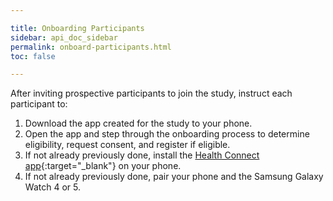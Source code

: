 ```yaml
---

title: Onboarding Participants
sidebar: api_doc_sidebar
permalink: onboard-participants.html
toc: false

---
```



After inviting prospective participants to join the study, instruct each participant to:

1. Download the app created for the study to your phone.
2. Open the app and step through the onboarding process to determine eligibility, request consent, and register if eligible.
3. If not already previously done, install the [Health Connect app](https://play.google.com/store/apps/details?id=com.google.android.apps.healthdata){:target="_blank"} on your phone.
4. If not already previously done, pair your phone and the Samsung Galaxy Watch 4 or 5.

